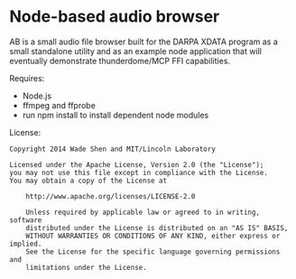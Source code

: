 Node-based audio browser
========================

AB is a small audio file browser built for the DARPA XDATA program as
a small standalone utility and as an example node application that
will eventually demonstrate thunderdome/MCP FFI capabilities.


Requires:
- Node.js
- ffmpeg and ffprobe
- run npm install to install dependent node modules

License:

```
Copyright 2014 Wade Shen and MIT/Lincoln Laboratory

Licensed under the Apache License, Version 2.0 (the "License");
you may not use this file except in compliance with the License.
You may obtain a copy of the License at

    http://www.apache.org/licenses/LICENSE-2.0
    
    Unless required by applicable law or agreed to in writing, software
    distributed under the License is distributed on an "AS IS" BASIS,
    WITHOUT WARRANTIES OR CONDITIONS OF ANY KIND, either express or implied.
    See the License for the specific language governing permissions and
    limitations under the License.
```


